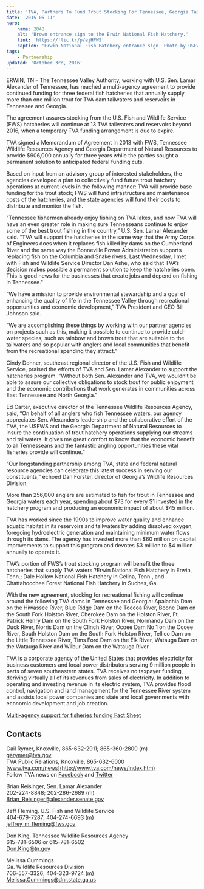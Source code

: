 ```yaml
---
title: 'TVA, Partners To Fund Trout Stocking For Tennessee, Georgia Tailwaters'
date: '2015-05-11'
hero:
    name: 2048
    alt: 'Brown entrance sign to the Erwin National Fish Hatchery.'
    link: 'https://flic.kr/p/ejHPWS'
    caption: 'Erwin National Fish Hatchery entrance sign. Photo by USFWS.'
tags:
    - Partnership
updated: 'October 3rd, 2016'
---
```


ERWIN, TN – The Tennessee Valley Authority, working with U.S. Sen. Lamar Alexander of Tennessee, has reached a multi-agency agreement to provide continued funding for three federal fish hatcheries that annually supply more than one million trout for TVA dam tailwaters and reservoirs in Tennessee and Georgia.

The agreement assures stocking from the U.S. Fish and Wildlife Service (FWS) hatcheries will continue at 13 TVA tailwaters and reservoirs beyond 2016, when a temporary TVA funding arrangement is due to expire.

TVA signed a Memorandum of Agreement in 2013 with FWS, Tennessee Wildlife Resources Agency and Georgia Department of Natural Resources to provide $906,000 annually for three years while the parties sought a permanent solution to anticipated federal funding cuts.

Based on input from an advisory group of interested stakeholders, the agencies developed a plan to collectively fund future trout hatchery operations at current levels in the following manner: TVA will provide base funding for the trout stock; FWS will fund infrastructure and maintenance costs of the hatcheries, and the state agencies will fund their costs to distribute and monitor the fish.

“Tennessee fishermen already enjoy fishing on TVA lakes, and now TVA will have an even greater role in making sure Tennesseans continue to enjoy some of the best trout fishing in the country,” U.S. Sen. Lamar Alexander said. “TVA will support the hatcheries in the same way that the Army Corps of Engineers does when it replaces fish killed by dams on the Cumberland River and the same way the Bonneville Power Administration supports replacing fish on the Columbia and Snake rivers. Last Wednesday, I met with Fish and Wildlife Service Director Dan Ashe, who said that TVA’s decision makes possible a permanent solution to keep the hatcheries open. This is good news for the businesses that create jobs and depend on fishing in Tennessee."

“We have a mission to provide environmental stewardship and a goal of enhancing the quality of life in the Tennessee Valley through recreational opportunities and economic development,” TVA President and CEO Bill Johnson said.

“We are accomplishing these things by working with our partner agencies on projects such as this, making it possible to continue to provide cold-water species, such as rainbow and brown trout that are suitable to the tailwaters and so popular with anglers and local communities that benefit from the recreational spending they attract.”

Cindy Dohner, southeast regional director of the U.S. Fish and Wildlife Service, praised the efforts of TVA and Sen. Lamar Alexander to support the hatcheries program. “Without both Sen. Alexander and TVA, we wouldn’t be able to assure our collective obligations to stock trout for public enjoyment and the economic contributions that work generates in communities across East Tennessee and North Georgia.”

Ed Carter, executive director of the Tennessee Wildlife Resources Agency, said, “On behalf of all anglers who fish Tennessee waters, our agency appreciates Sen. Alexander’s leadership and the collaborative effort of the TVA, the USFWS and the Georgia Department of Natural Resources to insure the continuation of trout hatchery operations supplying our streams and tailwaters. It gives me great comfort to know that the economic benefit to all Tennesseans and the fantastic angling opportunities these vital fisheries provide will continue.”

“Our longstanding partnership among TVA, state and federal natural resource agencies can celebrate this latest success in serving our constituents,” echoed Dan Forster, director of Georgia’s Wildlife Resources Division.

More than 256,000 anglers are estimated to fish for trout in Tennessee and Georgia waters each year, spending about $73 for every $1 invested in the hatchery program and producing an economic impact of about $45 million.

TVA has worked since the 1990s to improve water quality and enhance aquatic habitat in its reservoirs and tailwaters by adding dissolved oxygen, foregoing hydroelectric generation and maintaining minimum water flows through its dams. The agency has invested more than $60 million on capital improvements to support this program and devotes $3 million to $4 million annually to operate it.

TVA’s portion of FWS’s trout stocking program will benefit the three hatcheries that supply TVA waters ?Erwin National Fish Hatchery in Erwin, Tenn.; Dale Hollow National Fish Hatchery in Celina, Tenn., and Chattahoochee Forest National Fish Hatchery in Suches, Ga.

With the new agreement, stocking for recreational fishing will continue around the following TVA dams in Tennessee and Georgia: Apalachia Dam on the Hiwassee River, Blue Ridge Dam on the Toccoa River, Boone Dam on the South Fork Holston River, Cherokee Dam on the Holston River, Ft. Patrick Henry Dam on the South Fork Holston River, Normandy Dam on the Duck River, Norris Dam on the Clinch River, Ocoee Dam No 1 on the Ocoee River, South Holston Dam on the South Fork Holston River, Tellico Dam on the Little Tennessee River, Tims Ford Dam on the Elk River, Watauga Dam on the Watauga River and Wilbur Dam on the Watauga River.

TVA is a corporate agency of the United States that provides electricity for business customers and local power distributors serving 9 million people in parts of seven southeastern states. TVA receives no taxpayer funding, deriving virtually all of its revenues from sales of electricity. In addition to operating and investing revenue in its electric system, TVA provides flood control, navigation and land management for the Tennessee River system and assists local power companies and state and local governments with economic development and job creation.

[Multi-agency support for fisheries funding Fact Sheet](http://www.fws.gov/southeast/news/pdf/TVA-multi-agency-hatchery-announcement-05082015.pdf)

## Contacts

Gail Rymer, Knoxville, 865-632-2911; 865-360-2800 (m)  
gerymer@tva.gov  
TVA Public Relations, Knoxville, 865-632-6000  
[www.tva.com/news](http://www.tva.com/news/index.htm)  
Follow TVA news on [Facebook](https://www.facebook.com/TVA) and [Twitter](http://twitter.com/tva_newsroom)  

Brian Reisinger, Sen. Lamar Alexander  
202-224-8848; 202-286-2689 (m)  
Brian_Reisinger@alexander.senate.gov

Jeff Fleming. U.S. Fish and Wildlife Service  
404-679-7287; 404-274-6693 (m)  
jeffrey_m_fleming@fws.gov

Don King, Tennessee Wildlife Resources Agency  
615-781-6506 or 615-781-6502  
Don.King@tn.gov

Melissa Cummings  
Ga. Wildlife Resources Division  
706-557-3326; 404-323-9724 (m)  
Melissa.Cummings@dnr.state.ga.us

